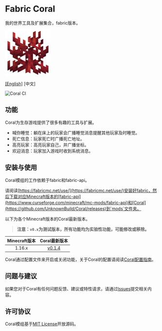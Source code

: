 # Fabric Coral

我的世界工具及扩展集合，fabric版本。

![coral](src/main/resources/assets/coral/icon.png)

[[English]](README.md) \[中文\]

![Coral CI](https://github.com/UnknownBuild/Coral/workflows/Coral%20CI/badge.svg)

## 功能

Coral为生存游戏提供了很多有趣的工具与扩展。

* 喊你睡觉：躺在床上的玩家会广播睡觉消息提醒其他玩家及时睡觉。
* 死亡信息：玩家死亡时广播死亡地址。
* 高亮玩家：高亮玩家自己，并广播坐标。
* 欢迎消息：玩家加入游戏时收到系统消息。

## 安装与使用

Coral模组的工作依赖于fabric和fabric-api。

请阅读[https://fabricmc.net/use/](https://fabricmc.net/use/)安装好fabric，然后下载对应Minecraft版本的[fabric-api](https://www.curseforge.com/minecraft/mc-mods/fabric-api)和[Coral](https://github.com/UnknownBuild/Coral/releases)到`mods`文件夹。

以下为各个Minecraft版本的Coral最新版本。

> **注意：`v0.x`为测试版本，所有功能均为实验性功能，可能修改或移除。**

| Minecraft版本 |      Coral最新版本       |
| :-----------: | :----------------------: |
|   1.16.x   | [v0.1.4](https://github.com/UnknownBuild/Coral/releases/tag/v0.x) |

Coral通过配置文件来开启或关闭功能，关于Coral的配置请阅读[Coral配置指南](docs/config_zh.md)。

## 问题与建议

如果您对于Coral有任何问题反馈、建议或特性请求，请通过[Issues](https://github.com/UnknownBuild/Coral/issues)提交相关内容。

## 许可协议

Coral模组基于[MIT License](https://github.com/UnknownBuild/Coral/blob/master/LICENSE)开放源码。
